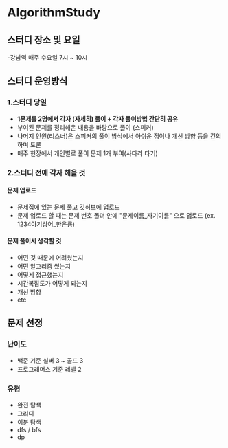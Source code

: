 # AlgorithmStudy



## 스터디 장소 및 요일 
-강남역 매주 수요일 7시 ~ 10시


## 스터디 운영방식
### 1.스터디 당일

- **1문제를 2명에서 각자 (자세히) 풀이 + 각자 풀이방법 간단히 공유**
- 부여된 문제를 정리해온 내용을 바탕으로 풀이 (스피커)
- 나머지 인원(리스너)은 스피커의 풀이 방식에서 아쉬운 점이나 개선 방향 등을 건의하며 토론
- 매주 현장에서 개인별로 풀이 문제 1개 부여(사다리 타기)

### 2.스터디 전에 각자 해올 것

#### 문제 업로드
- 문제집에 있는 문제 풀고 깃허브에 업로드
- 문제 업로드 할 때는 문제 번호 폴더 안에  "문제이름_자기이름" 으로 업로드 (ex. 1234아기상어_한은룡)

#### 문제 풀이시 생각할 것
- 어떤 것 때문에 어려웠는지
- 어떤 알고리즘 썼는지
- 어떻게 접근했는지
- 시간복잡도가 어떻게 되는지
- 개선 방향
- etc





## 문제 선정
### 난이도
- 백준 기준 실버 3 ~ 골드 3
- 프로그래머스 기준 레벨 2
### 유형
- 완전 탐색
- 그리디
- 이분 탐색
- dfs / bfs 
- dp







